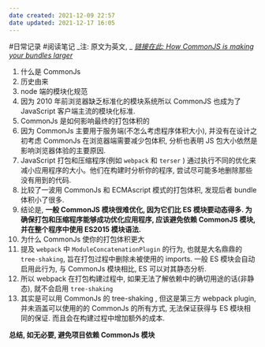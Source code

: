 ```yaml
---
date created: 2021-12-09 22:57
date updated: 2021-12-17 16:05
---
```


#日常记录 #阅读笔记
_注: 原文为英文, _ [_链接在此: How CommonJS is making your bundles larger_](https://web.dev/commonjs-larger-bundles/)

1. 什么是 CommonJs
2. 历史由来
3. node 端的模块化规范
4. 因为 2010 年前浏览器缺乏标准化的模块系统所以 CommonJS 也成为了 JavaScript 客户端主流的模块化标准.
5. CommonJs 是如何影响最终的打包体积的
6. 因为 CommonJs 主要用于服务端(不怎么考虑程序体积大小), 并没有在设计之初考虑 CommonJs 在浏览器端需要减少包体积, 分析也表明 JS 包大小依然是影响浏览器体验的主要原因.
7. JavaScript 打包和压缩程序(例如 `webpack` 和 `terser` ) 通过执行不同的优化来减小应用程序的大小。他们在构建时分析你的程序, 尝试尽可能多地删除那些没有用到的代码.
8. 比较了一波用 CommonJs 和 ECMAscript 模式的打包体积, 发现后者 bundle 体积小了很多.
9. 结论是, **一般 CommonJS 模块很难优化, 因为它们比 ES 模块要动态得多. 为确保打包和压缩程序能够成功优化应用程序, 应该避免依赖 CommonJS 模块, 并在整个程序中使用 ES2015 模块语法.**
10. 为什么 CommonJs 使你的打包体积更大
11. 提及 `webpack` 中 `ModuleConcatenationPlugin` 的行为, 也就是大名鼎鼎的 `tree-shaking`, 旨在打包过程中删除未被使用的 imports. 一般 ES 模块会自动启用此行为, 与 CommonJs 模块相比, ES 可以对其静态分析.
12. 所以 webpack 在打包构建过程中, 如果无法了解依赖中的确切用途的话(非静态), 就不会启用 `tree-shaking`
13. 其实是可以用 CommonJs 的 tree-shaking , 但这是第三方 webpack plugin, 并未涵盖可以使用的的 CommonJs 的所有方式, 无法保证获得与 ES 模块相同的保证. 而且会在构建过程中增加额外的成本.

**总结, 如无必要, 避免项目依赖 CommonJs 模块**
